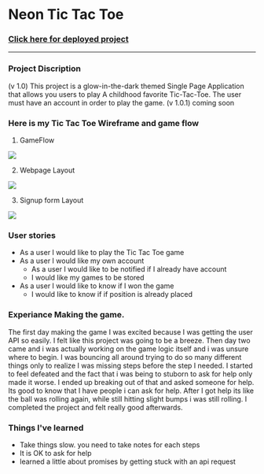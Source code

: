 # Neon Tic Tac Toe
### [Click here for deployed project](https://oneway-laye.github.io/Tic-Tac-Toe-client/)
---

### Project Discription
  (v 1.0) This project is a glow-in-the-dark themed Single Page Application that allows you users to play A childhood favorite Tic-Tac-Toe. The user must have an account in order to play the game.
  (v 1.0.1) coming soon

### Here is my Tic Tac Toe Wireframe and game flow
1. GameFlow

  ![](https://i.imgur.com/k5c8QBa.png)

2. Webpage Layout

 ![](https://i.imgur.com/SM2ICOz.png)
 
3. Signup form Layout

  ![](https://i.imgur.com/ANTjbMW.png)

### User stories
- As a user I would like to play the Tic Tac Toe game
- As a user I would like my own account
   - As a user I would like to be notified if I already have account
   - I would like my games to be stored
- As a user I would like to know if I won the game
  - I would like to know if if position is already placed


### Experiance Making the game.
The first day making the game I was excited because I was getting the user API so
easily. I felt like this project was going to be a breeze. Then day two came and i was actually
working on the game logic itself and i was unsure where to begin. I was bouncing all around trying
to do so many different things only to realize I was missing steps before the step I needed.
I started to feel defeated and the fact that i was being to stuborn to ask for help
only made it worse. I ended up breaking out of that and asked someone for help. Its good to know that I have people i can ask for help.
After I got help its like the ball was rolling again, while still hitting slight bumps i was still rolling.
I completed the project and felt really good afterwards.

### Things I've learned
 - Take things slow. you need to take notes for each steps
 - It is OK to ask for help
 - learned a little about promises by getting stuck with an api request
